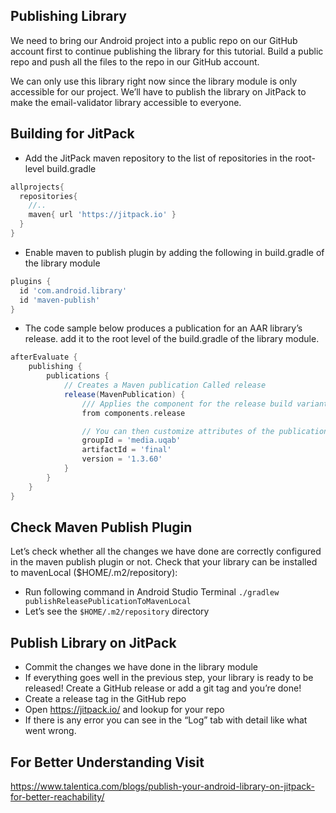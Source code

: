 ## Publishing Library

We need to bring our Android project into a public repo on our GitHub account first to continue publishing the library for this tutorial. Build a public repo and push all the files to the repo in our GitHub account.

We can only use this library right now since the library module is only accessible for our project. We’ll have to publish the library on JitPack to make the email-validator library accessible to everyone.

## Building for JitPack
-  Add the JitPack maven repository to the list of repositories in the root-level build.gradle

```gradle
allprojects{
  repositories{
    //..
    maven{ url 'https://jitpack.io' }
  }
}
```
-  Enable maven to publish plugin by adding the following in build.gradle of the library module

```gradle
plugins {
  id 'com.android.library'
  id 'maven-publish'
}
```

-  The code sample below produces a publication for an AAR library’s release. add it to the root level of the build.gradle of the library module.

```gradle
afterEvaluate {
    publishing {
        publications {
            // Creates a Maven publication Called release
            release(MavenPublication) {
                /// Applies the component for the release build variant.
                from components.release

                // You can then customize attributes of the publication as shown below.
                groupId = 'media.uqab'
                artifactId = 'final'
                version = '1.3.60'
            }
        }
    }
}
```

## Check Maven Publish Plugin
Let’s check whether all the changes we have done are correctly configured in the maven publish plugin or not. Check that your library can be installed to mavenLocal ($HOME/.m2/repository):
-  Run following command in Android Studio Terminal `./gradlew publishReleasePublicationToMavenLocal`
-  Let’s see the `$HOME/.m2/repository` directory

## Publish Library on JitPack
-  Commit the changes we have done in the library module
-  If everything goes well in the previous step, your library is ready to be released! Create a GitHub release or add a git tag and you’re done!
-  Create a release tag in the GitHub repo
-  Open https://jitpack.io/ and lookup for your repo
-  If there is any error you can see in the “Log” tab with detail like what went wrong.

## For Better Understanding Visit
https://www.talentica.com/blogs/publish-your-android-library-on-jitpack-for-better-reachability/
